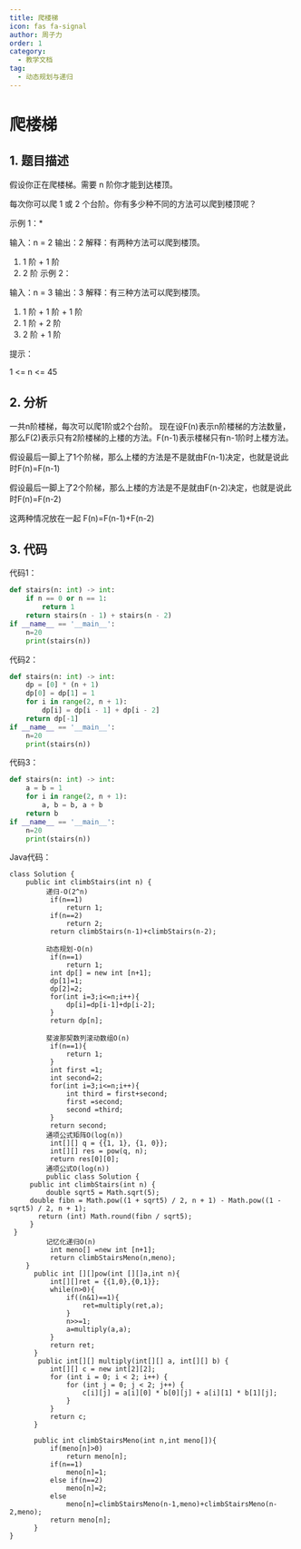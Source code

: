 ```yaml
---
title: 爬楼梯
icon: fas fa-signal
author: 周子力
order: 1
category:
  - 教学文档
tag: 
  - 动态规划与递归
---
```


# 爬楼梯
## 1. 题目描述
假设你正在爬楼梯。需要 n 阶你才能到达楼顶。

每次你可以爬 1 或 2 个台阶。你有多少种不同的方法可以爬到楼顶呢？

 

示例 1：*

输入：n = 2
输出：2
解释：有两种方法可以爬到楼顶。
1. 1 阶 + 1 阶
2. 2 阶
示例 2：

输入：n = 3
输出：3
解释：有三种方法可以爬到楼顶。
1. 1 阶 + 1 阶 + 1 阶
2. 1 阶 + 2 阶
3. 2 阶 + 1 阶


提示：

1 <= n <= 45

## 2. 分析
一共n阶楼梯，每次可以爬1阶或2个台阶。
现在设F(n)表示n阶楼梯的方法数量，那么F(2)表示只有2阶楼梯的上楼的方法。F(n-1)表示楼梯只有n-1阶时上楼方法。

假设最后一脚上了1个阶梯，那么上楼的方法是不是就由F(n-1)决定，也就是说此时F(n)=F(n-1)

假设最后一脚上了2个阶梯，那么上楼的方法是不是就由F(n-2)决定，也就是说此时F(n)=F(n-2)

这两种情况放在一起 F(n)=F(n-1)+F(n-2)



## 3. 代码
代码1：
```python
def stairs(n: int) -> int:
    if n == 0 or n == 1:
        return 1
    return stairs(n - 1) + stairs(n - 2)
if __name__ == '__main__':
    n=20
    print(stairs(n))
```

代码2：
```python
def stairs(n: int) -> int:
    dp = [0] * (n + 1)
    dp[0] = dp[1] = 1
    for i in range(2, n + 1):
        dp[i] = dp[i - 1] + dp[i - 2]
    return dp[-1]
if __name__ == '__main__':
    n=20
    print(stairs(n))
```

代码3：
```python
def stairs(n: int) -> int:
    a = b = 1
    for i in range(2, n + 1):
        a, b = b, a + b
    return b
if __name__ == '__main__':
    n=20
    print(stairs(n))

```
Java代码：
```
class Solution {
    public int climbStairs(int n) {
         递归-O(2^n)
          if(n==1)
              return 1;
          if(n==2)
              return 2;
          return climbStairs(n-1)+climbStairs(n-2);

         动态规划-O(n)
          if(n==1)
              return 1;
          int dp[] = new int [n+1];
          dp[1]=1;
          dp[2]=2;
          for(int i=3;i<=n;i++){
              dp[i]=dp[i-1]+dp[i-2];
          }
          return dp[n];

         斐波那契数列滚动数组O(n)
          if(n==1){
              return 1;
          }
          int first =1;
          int second=2;
          for(int i=3;i<=n;i++){
              int third = first+second;
              first =second;
              second =third;
          }
          return second;
         通项公式矩阵O(log(n))
          int[][] q = {{1, 1}, {1, 0}};
          int[][] res = pow(q, n);
          return res[0][0];
         通项公式O(log(n))
         public class Solution {
     public int climbStairs(int n) {
         double sqrt5 = Math.sqrt(5);
     double fibn = Math.pow((1 + sqrt5) / 2, n + 1) - Math.pow((1 - sqrt5) / 2, n + 1);
       return (int) Math.round(fibn / sqrt5);
     }
 }
         记忆化递归O(n)
          int meno[] =new int [n+1];
          return climbStairsMeno(n,meno);
    }
      public int [][]pow(int [][]a,int n){
          int[][]ret = {{1,0},{0,1}};
          while(n>0){
              if((n&1)==1){
                  ret=multiply(ret,a);
              }
              n>>=1;
              a=multiply(a,a);
          }
          return ret;
      }
       public int[][] multiply(int[][] a, int[][] b) {
          int[][] c = new int[2][2];
          for (int i = 0; i < 2; i++) {
              for (int j = 0; j < 2; j++) {
                  c[i][j] = a[i][0] * b[0][j] + a[i][1] * b[1][j];
              }
          }
          return c;
      }

      public int climbStairsMeno(int n,int meno[]){
          if(meno[n]>0)
              return meno[n];
          if(n==1)
              meno[n]=1;
          else if(n==2)
              meno[n]=2;
          else
              meno[n]=climbStairsMeno(n-1,meno)+climbStairsMeno(n-2,meno);
          return meno[n];
      }
}
```
